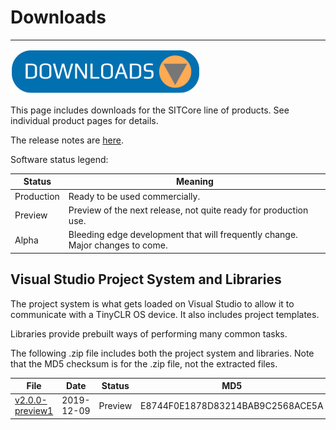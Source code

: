 # Downloads
---
![Download](images/download-noborder.jpg)

This page includes downloads for the SITCore line of products. See individual product pages for details.

The release notes are [here](release-notes.md).

Software status legend:

Status | Meaning
--- | ---
Production | Ready to be used commercially.
Preview | Preview of the next release, not quite ready for production use.
Alpha | Bleeding edge development that will frequently change. Major changes to come.

## Visual Studio Project System and Libraries
The project system is what gets loaded on Visual Studio to allow it to communicate with a TinyCLR OS device. It also includes project templates.

Libraries provide prebuilt ways of performing many common tasks.

The following .zip file includes both the project system and libraries. Note that the MD5 checksum is for the .zip file, not the extracted files.

File | Date | Status | MD5
--- | --- | --- | ---
[v2.0.0-preview1](http://2m8oc.r.bh.d.sendibt3.com/mk/cl/f/yajlCgaoa_ViEDB9iTrvKcaISp3SBLoJF82JKqD4PmUfPXKkGYDQF500b_fE2RCBrMAdgOMZ7EBytUYZrBeivxLvOYiXELAOJrbb6BjyPHHmE14OkD2EvPSr8J-_HhUNexgRnD3ijcxETdlWQF8Mevlqdl2MMySSGUNnQjraHucB0SwpZXEB8jfYTsnEWTOax2BJLrst2qkHL3i5OKcwVoG52p1EXQXMwNRXW2zGp7DajEwVxh1mU_IH) | 2019-12-09 | Preview | E8744F0E1878D83214BAB9C2568ACE5A

